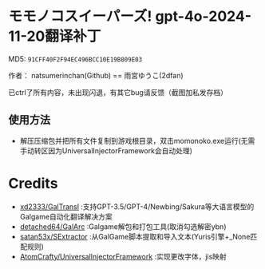 # モモノコスイーパーズ! gpt-4o-2024-11-20翻译补丁 

MD5: `91CFF40F2F94EC496BCC10E19B809E03`

作者： natsumerinchan(Github) == 雨宮ゆうこ(2dfan)

已ctrl了所有内容，未出现闪退，有其它bug请反馈（截图加私发存档）

## 使用方法
- 解压压缩包并把所有文件复制到游戏根目录，双击momonoko.exe运行(无需手动转区因为UniversalInjectorFramework会自动处理)

# Credits

- [xd2333/GalTransl](https://github.com/xd2333/GalTransl.git) :支持GPT-3.5/GPT-4/Newbing/Sakura等大语言模型的Galgame自动化翻译解决方案
- [detached64/GalArc](https://github.com/detached64/GalArc.git) :Galgame解包和打包工具(取消勾选解密ybn)
- [satan53x/SExtractor](https://github.com/satan53x/SExtractor.git) :从GalGame脚本提取和导入文本(Yuris引擎+_None匹配规则)
- [AtomCrafty/UniversalInjectorFramework](https://github.com/AtomCrafty/UniversalInjectorFramework.git) :实现更改字体，jis映射

